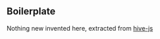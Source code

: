 ## Boilerplate

Nothing new invented here, extracted from [hive-js](http://github.com/hivewallet/hive-js)

